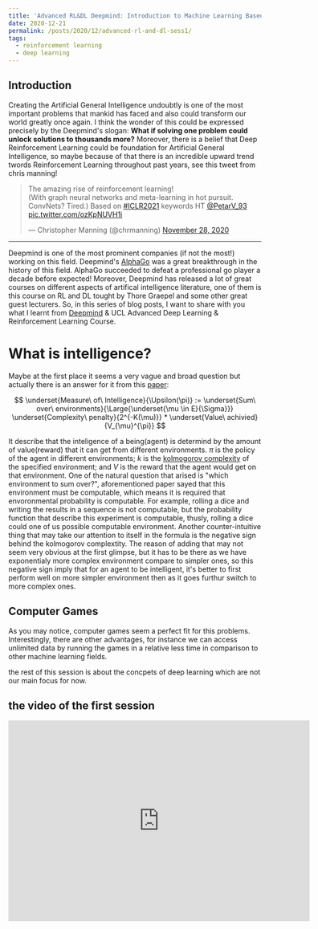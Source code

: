 ```yaml
---
title: 'Advanced RL&DL Deepmind: Introduction to Machine Learning Based AI'
date: 2020-12-21
permalink: /posts/2020/12/advanced-rl-and-dl-sess1/
tags:
  - reinforcement learning
  - deep learning
---
```


Introduction
------
Creating the Artificial General Intelligence undoubtly is one of the most important problems that mankid has faced and also could transform our world greatly once again. I think the wonder of this could be expressed precisely by the Deepmind's slogan:
<strong>What if solving one problem could unlock solutions to thousands more?</strong>
Moreover, there is a belief that Deep Reinforcement Learning could be foundation for Artificial General Intelligence, so maybe because of that there is an incredible upward trend twords Reinforcement Learning throughout past years, see this tweet from chris manning!

<blockquote class="twitter-tweet"><p lang="en" dir="ltr">The amazing rise of reinforcement learning!<br>(With graph neural networks and meta-learning in hot pursuit. ConvNets? Tired.) Based on <a href="https://twitter.com/hashtag/ICLR2021?src=hash&amp;ref_src=twsrc%5Etfw">#ICLR2021</a> keywords HT <a href="https://twitter.com/PetarV_93?ref_src=twsrc%5Etfw">@PetarV_93</a> <a href="https://t.co/ozKpNUVH1i">pic.twitter.com/ozKpNUVH1i</a></p>&mdash; Christopher Manning (@chrmanning) <a href="https://twitter.com/chrmanning/status/1332725903470706688?ref_src=twsrc%5Etfw">November 28, 2020</a></blockquote> <script async src="https://platform.twitter.com/widgets.js" charset="utf-8"></script>

---
Deepmind is one of the most prominent companies (if not the most!) working on this field. Deepmind's [AlphaGo](https://deepmind.com/research/case-studies/alphago-the-story-so-far) was a great breakthrough in the history of this field. AlphaGo succeeded to defeat a professional go player a decade before expected! Moreover, Deepmind has released a lot of great courses on different aspects of artifical intelligence literature, one of them is this course on RL and DL tought by Thore Graepel and some other great guest lecturers.
So, in this series of blog posts, I want to share with you what I learnt from [Deepmind](https://deepmind.com/) & UCL Advanced Deep Learning & Reinforcement Learning Course.

What is intelligence?
======
Maybe at the first place it seems a very vague and broad question but actually there is an answer for it from this [paper](https://doi.org/10.1007/s11023-007-9079-x):
<center>$$ \underset{Measure\ of\ Intelligence}{\Upsilon(\pi)} := \underset{Sum\ over\ environments}{\Large{\underset{\mu \in E}{\Sigma}}} \underset{Complexity\ penalty}{2^{-K(\mu)}} *  \underset{Value\ achivied}{V_{\mu}^{\pi}} $$</center>

It describe that the inteligence of a being(agent) is determind by the amount of value(reward) that it can get from different environments. $\pi$ is the policy of the agent in different environments; $k$ is the [kolmogorov complexity](https://en.wikipedia.org/wiki/Kolmogorov_complexity) of the specified environment; and $V$ is the reward that the agent would get on that environment. One of the natural question that arised is "which environment to sum over?", aforementioned paper sayed that this environment must be computable, which means it is required that envoronmental probability is computable. For example, rolling a dice and writing the results in a sequence is not computable, but the probability function that describe this experiment is computable, thusly, rolling a dice could one of us possible computable environment. Another counter-intuitive thing that may take our attention to itself in the formula is the negative sign behind the kolmogorov complextity. The reason of adding that may not seem very obvious at the first glimpse, but it has to be there as we have exponentialy more complex environment compare to simpler ones, so this negative sign imply that for an agent to be intelligent, it's better to first perform well on more simpler environment then as it goes furthur switch to more complex ones.

Computer Games
-------
As you may notice, computer games seem a perfect fit for this problems. Interestingly, there are other advantages, for instance we can access unlimited data by running the games in a relative less time in comparison to other machine learning fields.

the rest of this session is about the concpets of deep learning which are not our main focus for now.

the video of the first session
-------
<iframe width="600" height="400" src="https://www.youtube.com/embed/iOh7QUZGyiU?list=PLqYmG7hTraZDNJre23vqCGIVpfZ_K2RZs" frameborder="0" allow="accelerometer; autoplay; clipboard-write; encrypted-media; gyroscope; picture-in-picture" allowfullscreen></iframe>